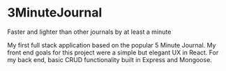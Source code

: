 # 3MinuteJournal
Faster and lighter than other journals by at least a minute

My first full stack application based on the popular 5 Minute Journal. My front end goals for this project were a simple but elegant UX in React. For my back end, basic CRUD functionality built in Express and Mongoose. 

